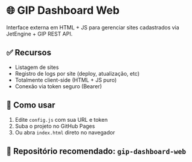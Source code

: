# 🌐 GIP Dashboard Web

Interface externa em HTML + JS para gerenciar sites cadastrados via JetEngine + GIP REST API.

## ✅ Recursos

- Listagem de sites
- Registro de logs por site (deploy, atualização, etc)
- Totalmente client-side (HTML + JS puro)
- Conexão via token seguro (Bearer)

## 🔧 Como usar

1. Edite `config.js` com sua URL e token
2. Suba o projeto no GitHub Pages
3. Ou abra `index.html` direto no navegador

## 🚀 Repositório recomendado: `gip-dashboard-web`